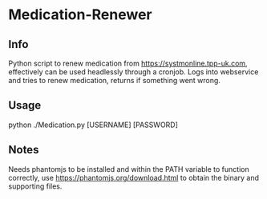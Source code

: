 # Medication-Renewer

## Info

Python script to renew medication from https://systmonline.tpp-uk.com, effectively can be used headlessly through a cronjob. Logs into webservice and tries to renew medication, returns if something went wrong.

## Usage

python ./Medication.py [USERNAME] [PASSWORD]

## Notes

Needs phantomjs to be installed and within the PATH variable to function correctly, use https://phantomjs.org/download.html to obtain the binary and supporting files.
